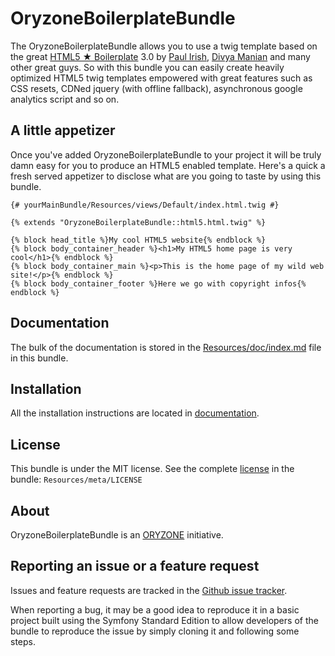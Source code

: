 OryzoneBoilerplateBundle
========================
The OryzoneBoilerplateBundle allows you to use a twig template based on the great [HTML5 ★ Boilerplate](http://html5boilerplate.com/) 3.0 by [Paul Irish](http://paulirish.com/), [Divya Manian](http://nimbupani.com/) and many other great guys.
So with this bundle you can easily create heavily optimized HTML5 twig templates empowered with great features such as CSS resets, CDNed jquery (with offline fallback), asynchronous google analytics script and so on.

A little appetizer
------------------
Once you've added OryzoneBoilerplateBundle to your project it will be truly damn easy for you to produce an HTML5 enabled template. Here's a quick a fresh served appetizer to disclose what are you going to taste by using this bundle.

    {# yourMainBundle/Resources/views/Default/index.html.twig #}
    
    {% extends "OryzoneBoilerplateBundle::html5.html.twig" %}
    
	{% block head_title %}My cool HTML5 website{% endblock %}
    {% block body_container_header %}<h1>My HTML5 home page is very cool</h1>{% endblock %}
    {% block body_container_main %}<p>This is the home page of my wild web site!</p>{% endblock %}
	{% block body_container_footer %}Here we go with copyright infos{% endblock %}

Documentation
-------------
The bulk of the documentation is stored in the [Resources/doc/index.md][documentation] file in this bundle.

Installation
------------
All the installation instructions are located in [documentation][documentation].

License
-------
This bundle is under the MIT license. See the complete [license][license] in the bundle: `Resources/meta/LICENSE`

About
-----
OryzoneBoilerplateBundle is an [ORYZONE][oryzone] initiative.

Reporting an issue or a feature request
---------------------------------------
Issues and feature requests are tracked in the [Github issue tracker](https://github.com/Oryzone/OryzoneBoilerplateBundle/issues).

When reporting a bug, it may be a good idea to reproduce it in a basic project built using the Symfony Standard Edition to allow developers of the bundle to reproduce the issue by simply cloning it and following some steps.

[documentation]: https://github.com/Oryzone/OryzoneBoilerplateBundle/blob/master/Resources/doc/index.md  "Extended bundle documentation"

[license]: https://github.com/Oryzone/OryzoneBoilerplateBundle/blob/master/Resources/meta/LICENSE "MIT license"

[oryzone]: http://oryzone.com "ORYZONE web site"